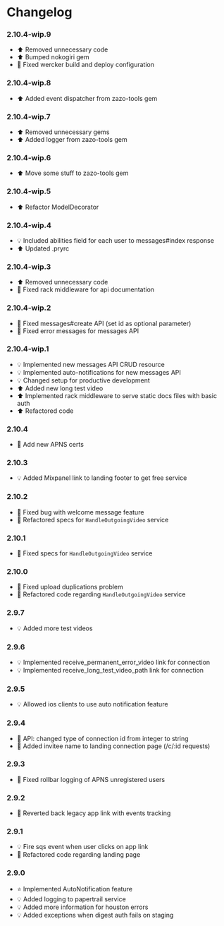 # Changelog

### 2.10.4-wip.9
- :arrow_up: Removed unnecessary code
- :arrow_up: Bumped nokogiri gem
- :hammer: Fixed wercker build and deploy configuration

### 2.10.4-wip.8
- :arrow_up: Added event dispatcher from zazo-tools gem

### 2.10.4-wip.7
- :arrow_up: Removed unnecessary gems
- :arrow_up: Added logger from zazo-tools gem

### 2.10.4-wip.6
- :arrow_up: Move some stuff to zazo-tools gem

### 2.10.4-wip.5
- :arrow_up: Refactor ModelDecorator

### 2.10.4-wip.4
- :bulb: Included abilities field for each user to messages#index response
- :arrow_up: Updated .pryrc

### 2.10.4-wip.3
- :arrow_up: Removed unnecessary code
- :hammer: Fixed rack middleware for api documentation

### 2.10.4-wip.2
- :hammer: Fixed messages#create API (set id as optional parameter)
- :hammer: Fixed error messages for messages API

### 2.10.4-wip.1
- :bulb: Implemented new messages API CRUD resource
- :bulb: Implemented auto-notifications for new messages API
- :bulb: Changed setup for productive development
- :arrow_up: Added new long test video
- :arrow_up: Implemented rack middleware to serve static docs files with basic auth
- :arrow_up: Refactored code

### 2.10.4
- :hammer: Add new APNS certs

### 2.10.3
- :bulb: Added Mixpanel link to landing footer to get free service

### 2.10.2
- :hammer: Fixed bug with welcome message feature
- :hammer: Refactored specs for `HandleOutgoingVideo` service

### 2.10.1
- :hammer: Fixed specs for `HandleOutgoingVideo` service

### 2.10.0
- :hammer: Fixed upload duplications problem
- :hammer: Refactored code regarding `HandleOutgoingVideo` service

### 2.9.7
- :bulb: Added more test videos

### 2.9.6
- :bulb: Implemented receive_permanent_error_video link for connection
- :bulb: Implemented receive_long_test_video_path link for connection

### 2.9.5
- :bulb: Allowed ios clients to use auto notification feature

### 2.9.4
- :hammer: API: changed type of connection id from integer to string
- :hammer: Added invitee name to landing connection page (/c/:id requests)

### 2.9.3
- :hammer: Fixed rollbar logging of APNS unregistered users

### 2.9.2
- :hammer: Reverted back legacy app link with events tracking

### 2.9.1
- :bulb: Fire sqs event when user clicks on app link
- :hammer: Refactored code regarding landing page

### 2.9.0
- :star: Implemented AutoNotification feature
- :bulb: Added logging to papertrail service
- :bulb: Added more information for houston errors
- :bulb: Added exceptions when digest auth fails on staging
